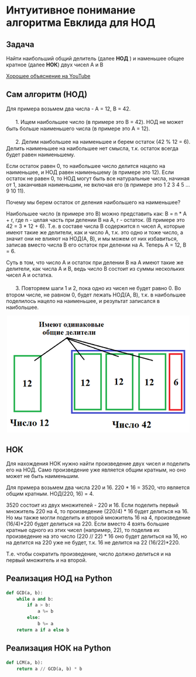 <h1>Интуитивное понимание алгоритма Евклида для НОД</h1>
<h2>Задача</h2>

Найти наибольший общий делитель (далее **НОД** ) и наменьшее общее кратное (далее **НОК**) двух чисел A и B

[Хорошее объяснение на YouTube](https://www.youtube.com/watch?v=8VsHUYiJYBE#t=0m50s) 

<h2>Сам алгоритм (НОД)</h2>
Для примера возьмем два числа - A = 12, B = 42.<br></br>
ㅤㅤ1. Ищем наибольшее число (в примере это B = 42). НОД не может быть больше наименьшего числа (в примере это A = 12).<br></br>
ㅤㅤ2. Делим наибольшее на наименьшее и берем остаток (42 % 12 = 6). Делить наименьшее на наибольшее нет смысла, т.к. остаток всегда будет равен наименьшему.

Если остаток равен 0, то наибольшее число делится нацело на наименьшее, и НОД равен наименьшему (в примере это 12).
Если остаток не равен 0, то НОД могут быть все натуральные числа, начиная от 1, заканчивая наименьшим, не включая его (в примере это 1 2 3 4 5 ... 9 10 11).

Почему мы берем остаток от деления наибольшего на наименьшее?

Наибольшее число (в примере это B) можно представить как: B = n * A + r, где n - целая часть при делении B на A, r - остаток.
(В примере это 42 = 3 * 12 + 6). Т.е. в составе числа B содержится n чисел A, которые имеют такие же делители, как и число A, т.к. это одно и тоже число,
а значит они не влияют на НОД(A, B), и мы можем от них избавиться, записав вместо числа B его остаток при делении на A. 
Теперь A = 12, B = 6.

Суть в том, что число A и остаток при делении B на A имеют такие же делители, как числа А и B, ведь число B состоит из суммы нескольких чисел A и остатка.<br></br>
ㅤㅤ3. Повторяем шаги 1 и 2, пока одно из чисел не будет равно 0. Во втором числе, не равном 0, будет лежать НОД(A, B), т.к. в наибольшее поделилось нацело на наименьшее, и результат записался в наибольшее.

<p align="center">
  <img src="GCD-image.png" width="500"/>
</p>

<h2>НОК</h2>
Для нахождения НОК нужно найти произведение двух чисел и поделить его на НОД. Само произведение уже является общим кратным, но оно может не быть наименьшим.

Для примера возьмем два числа 220 и 16. 220 * 16 = 3520, что является общим кратным. НОД(220, 16) = 4.

3520 состоит из двух множителей - 220 и 16. Если поделить первый множитель 220 на 4, то произведение (220/4) * 16 будет делиться на 16. Но мы также могли поделить и второй множитель 16 на 4, произведение (16/4)*220 будет делиться на 220. Если вместо 4 взять большие кратные одного из этих чисел (например, 22), то поделив их произведение на это число (220 // 22) * 16 оно будет делиться на 16, но на делится на 220 уже не будет, т.к. 16 не делится на 22 (16/22)*220.

Т.е. чтобы сократить произведение, число должно делиться и на первый множитель и на второй.

<h2>Реализация НОД на Python</h2>

```python
def GCD(a, b):
    while a and b:
        if a > b:
            a %= b
        else:
            b %= a
    return a if a else b
```
<h2>Реализация НОК на Python</h2>

```python
def LCM(a, b):
    return a // GCD(a, b) * b
```



